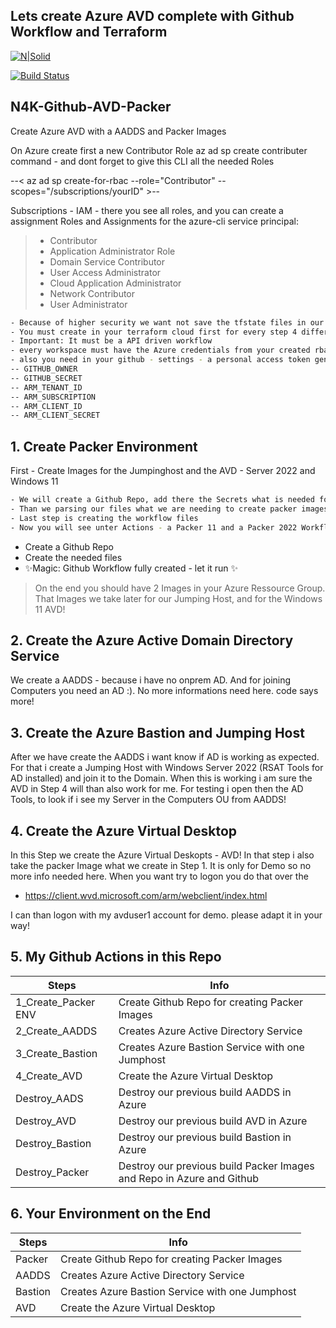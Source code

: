 ## Lets create Azure AVD complete with Github Workflow and Terraform

[![N|Solid](https://cldup.com/dTxpPi9lDf.thumb.png)](https://nodesource.com/products/nsolid)

[![Build Status](https://travis-ci.org/joemccann/dillinger.svg?branch=master)](https://travis-ci.org/joemccann/dillinger)

## N4K-Github-AVD-Packer
Create Azure AVD with a AADDS and Packer Images

On Azure create first a new Contributor Role
az ad sp create contributer command - and dont forget
to give this CLI all the needed Roles

--< az ad sp create-for-rbac --role="Contributor" --scopes="/subscriptions/yourID" >--

Subscriptions - IAM - there you see all roles, and you can create a assignment
Roles and Assignments for the azure-cli service principal:

> - Contributor
> - Application Administrator Role
> - Domain Service Contributor
> - User Access Administrator
> - Cloud Application Administrator
> - Network Contributor
> - User Administrator

```sh
- Because of higher security we want not save the tfstate files in our repo, so i take terraform workspaces
- You must create in your terraform cloud first for every step 4 different workspaces (up2you)
- Important: It must be a API driven workflow
- every workspace must have the Azure credentials from your created rbac account stored
- also you need in your github - settings - a personal access token generated - this is the github secret
-- GITHUB_OWNER	
-- GITHUB_SECRET
-- ARM_TENANT_ID
-- ARM_SUBSCRIPTION
-- ARM_CLIENT_ID	
-- ARM_CLIENT_SECRET
```

## 1. Create Packer Environment
First - Create Images for the Jumpinghost and the AVD - Server 2022 and Windows 11

```sh
- We will create a Github Repo, add there the Secrets what is needed for Azure
- Than we parsing our files what we are needing to create packer images
- Last step is creating the workflow files
- Now you will see unter Actions - a Packer 11 and a Packer 2022 Workflow - Let it run!
```

- Create a Github Repo
- Create the needed files
- ✨Magic: Github Workflow fully created - let it run ✨


> On the end you should have 2 Images in your Azure Ressource Group. 
> That Images we take later for our Jumping Host, and for the Windows 11 AVD!

## 2. Create the Azure Active Domain Directory Service
We create a AADDS - because i have no onprem AD. And for joining Computers you need an AD :). No more informations need here. code says more!

## 3. Create the Azure Bastion and Jumping Host
After we have create the AADDS i want know if AD is working as expected. For that i create a Jumping Host with Windows Server 2022 (RSAT Tools for AD installed) and join it to the Domain. When this is working i am sure the AVD in Step 4 will than also work for me. For testing i open then the AD Tools, to look if i see my Server in the Computers OU from AADDS!

## 4. Create the Azure Virtual Desktop
In this Step we create the Azure Virtual Deskopts - AVD! In that step i also take the packer Image what we create in Step 1. It is only for Demo so no more info needed here. When you want try to logon you do that over the 

- https://client.wvd.microsoft.com/arm/webclient/index.html

I can than logon with my avduser1 account for demo. please adapt it in your way!

## 5. My Github Actions in this Repo

| Steps   | Info   |
| ------- | ------ |
| 1_Create_Packer ENV | Create Github Repo for creating Packer Images |
| 2_Create_AADDS | Creates Azure Active Directory Service |
| 3_Create_Bastion | Creates Azure Bastion Service with one Jumphost |
| 4_Create_AVD | Create the Azure Virtual Desktop |
| Destroy_AADS | Destroy our previous build AADDS in Azure |
| Destroy_AVD | Destroy our previous build AVD in Azure |
| Destroy_Bastion | Destroy our previous build Bastion in Azure |
| Destroy_Packer | Destroy our previous build Packer Images and Repo in Azure and Github |

## 6. Your Environment on the End

| Steps   | Info   |
| ------- | ------ |
| Packer  | Create Github Repo for creating Packer Images   |
| AADDS   | Creates Azure Active Directory Service          |
| Bastion | Creates Azure Bastion Service with one Jumphost |
| AVD     | Create the Azure Virtual Desktop                |

